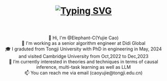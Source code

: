<h1 align="center">
  
<a href="https://git.io/typing-svg"><img src="https://readme-typing-svg.demolab.com?font=Fira+Code&size=30&duration=4500&pause=600&color=00F749&center=true&vCenter=true&width=435&lines=Hi+There+%F0%9F%91%8B;This+is+Yujie's+page+⭐️;Nice+to+meet+you!!" alt="Typing SVG" /></a>
</h1>

<br>
<p align="center">
  👋 Hi, I'm @Elephant-C(Yujie Cao)
  <br>
  💼 I'm working as a senior algorithm engineer at Didi Global
  <br>
  🎓 I graduted from Tongji University with PhD in engineering in May, 2024 and visited Cambridge University from Oct,2022 to Dec,2023
  <br>
  👀 I’m currently interested in theories and techniques in terms of causal inference, multi-task learning as well as LLM
  <br>
  📫 You can reach me via email (caoyujie@tongji.edu.cn)
  <br>


<!---
Elephant-C/Elephant-C is a ✨ special ✨ repository because its `README.md` (this file) appears on your GitHub profile.
You can click the Preview link to take a look at your changes.
--->
